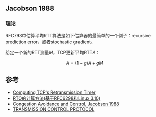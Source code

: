 ## Jacobson 1988

### 理论

RFC793中估算平均RTT算法是如下估算器的最简单的一个例子：recursive prediction error，或者stochastic gradient。

给定一个新的RTT测量$M$，TCP更新平均RTT$A$：

$$
A=(1-g)A+gM
$$


## 参考

- [Computing TCP's Retransmission Timer](https://tools.ietf.org/html/rfc6298)
- [RTO的计算方法(基于RFC6298和Linux 3.10)](https://perthcharles.github.io/2015/09/06/wiki-rtt-estimator/)
- [Congestion Avoidance and Control, Jacobson 1988](http://www.cs.binghamton.edu/~nael/cs428-528/deeper/jacobson-congestion.pdf)
- [TRANSMISSION CONTROL PROTOCOL](https://tools.ietf.org/html/rfc793)
